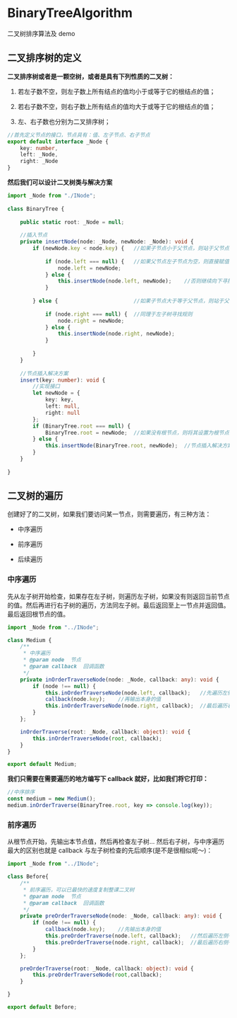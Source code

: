 # BinaryTreeAlgorithm
二叉树排序算法及 demo

## 二叉排序树的定义  
**二叉排序树或者是一颗空树，或者是具有下列性质的二叉树：**
1.  若左子数不空，则左子数上所有结点的值均小于或等于它的根结点的值；

2.  若右子数不空，则右子数上所有结点的值均大于或等于它的根结点的值；
3.  左、右子数也分别为二叉排序树；

```typescript
//首先定义节点的接口，节点具有：值、左子节点、右子节点
export default interface _Node {
    key: number,
    left: _Node,
    right: _Node
}
```
    
**然后我们可以设计二叉树类与解决方案**

```typescript
import _Node from "./INode";
   
class BinaryTree {
   
    public static root: _Node = null;
   
    //插入节点
    private insertNode(node: _Node, newNode: _Node): void {
        if (newNode.key < node.key) {   //如果子节点小于父节点，则站于父节点左侧
   
            if (node.left === null) {   //如果父节点左子节点为空，则直接赋值
                node.left = newNode;
            } else {
                this.insertNode(node.left, newNode);    //否则继续向下寻找
            }
            
        } else {                        //如果子节点大于等于父节点，则站于父节点右侧
   
            if (node.right === null) {  //同理于左子树寻找规则
                node.right = newNode;
            } else {
                this.insertNode(node.right, newNode);
            }
            
        }
    }
   
    //节点插入解决方案
    insert(key: number): void {
        //实现接口
        let newNode = { 
            key: key,
            left: null,
            right: null
        };
        if (BinaryTree.root === null) {
            BinaryTree.root = newNode;  //如果没有根节点，则将其设置为根节点
        } else {
            this.insertNode(BinaryTree.root, newNode);  //节点插入解决方案
        }
    }
    
}
```


## 二叉树的遍历
创建好了的二叉树，如果我们要访问某一节点，则需要遍历，有三种方法：  
*   中序遍历

*   前序遍历
*   后续遍历

### 中序遍历
先从左子树开始检查，如果存在左子树，则遍历左子树，如果没有则返回当前节点的值。然后再进行右子树的遍历，方法同左子树。最后返回至上一节点并返回值。最后返回根节点的值。  
```typescript
import _Node from "../INode";

class Medium {
    /**
     * 中序遍历
     * @param node  节点
     * @param callback  回调函数
     */
    private inOrderTraverseNode(node: _Node, callback: any): void {
        if (node !== null) {
            this.inOrderTraverseNode(node.left, callback);   //先遍历左侧子树
            callback(node.key);    //再输出本身的值
            this.inOrderTraverseNode(node.right, callback);  //最后遍历右侧子树
        }
    };

    inOrderTraverse(root: _Node, callback: object): void {
        this.inOrderTraverseNode(root, callback);
    }
}

export default Medium;
```

**我们只需要在需要遍历的地方编写下 callback 就好，比如我们将它打印：**

```typescript
//中序排序
const medium = new Medium();
medium.inOrderTraverse(BinaryTree.root, key => console.log(key));
```


### 前序遍历  
从根节点开始，先输出本节点值，然后再检查左子树... 然后右子树，与中序遍历最大的区别也就是 callback 与左子树检查的先后顺序(是不是很相似呢～)：

```typescript
import _Node from "../INode";

class Before{
    /**
     * 前序遍历，可以已最快的速度复制整课二叉树
     * @param node  节点
     * @param callback  回调函数
     */
    private preOrderTraverseNode(node: _Node, callback: any): void {
        if (node !== null) {
            callback(node.key);    //先输出本身的值
            this.preOrderTraverse(node.left, callback);   //然后遍历左侧子树
            this.preOrderTraverse(node.right, callback);  //最后遍历右侧子树
        }
    };

    preOrderTraverse(root: _Node, callback: object): void {
        this.preOrderTraverseNode(root,callback);
    }

}

export default Before;
```